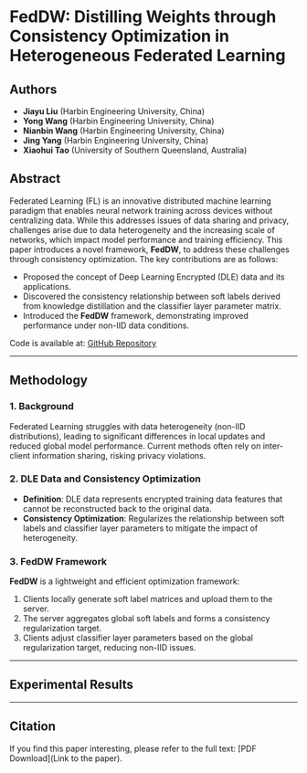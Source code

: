 # FedDW: Distilling Weights through Consistency Optimization in Heterogeneous Federated Learning

## Authors
- **Jiayu Liu** (Harbin Engineering University, China)  
- **Yong Wang** (Harbin Engineering University, China)  
- **Nianbin Wang** (Harbin Engineering University, China)  
- **Jing Yang** (Harbin Engineering University, China)  
- **Xiaohui Tao** (University of Southern Queensland, Australia)  

## Abstract
Federated Learning (FL) is an innovative distributed machine learning paradigm that enables neural network training across devices without centralizing data. While this addresses issues of data sharing and privacy, challenges arise due to data heterogeneity and the increasing scale of networks, which impact model performance and training efficiency. This paper introduces a novel framework, **FedDW**, to address these challenges through consistency optimization. The key contributions are as follows:

- Proposed the concept of Deep Learning Encrypted (DLE) data and its applications.
- Discovered the consistency relationship between soft labels derived from knowledge distillation and the classifier layer parameter matrix.
- Introduced the **FedDW** framework, demonstrating improved performance under non-IID data conditions.

Code is available at: [GitHub Repository](https://github.com/liuvvvvv1/FedDW)

---

## Methodology

### 1. Background
Federated Learning struggles with data heterogeneity (non-IID distributions), leading to significant differences in local updates and reduced global model performance. Current methods often rely on inter-client information sharing, risking privacy violations.

### 2. DLE Data and Consistency Optimization
- **Definition**: DLE data represents encrypted training data features that cannot be reconstructed back to the original data.
- **Consistency Optimization**: Regularizes the relationship between soft labels and classifier layer parameters to mitigate the impact of heterogeneity.




### 3. **FedDW** Framework
**FedDW** is a lightweight and efficient optimization framework:
1. Clients locally generate soft label matrices and upload them to the server.
2. The server aggregates global soft labels and forms a consistency regularization target.
3. Clients adjust classifier layer parameters based on the global regularization target, reducing non-IID issues.

---

## Experimental Results



---

## Citation
If you find this paper interesting, please refer to the full text: [PDF Download](Link to the paper).

